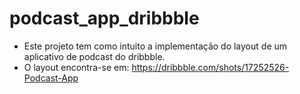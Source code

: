 # podcast_app_dribbble

- Este projeto tem como intuito a implementação do layout de um aplicativo de podcast do dribbble. 
- O layout encontra-se em: https://dribbble.com/shots/17252526-Podcast-App
